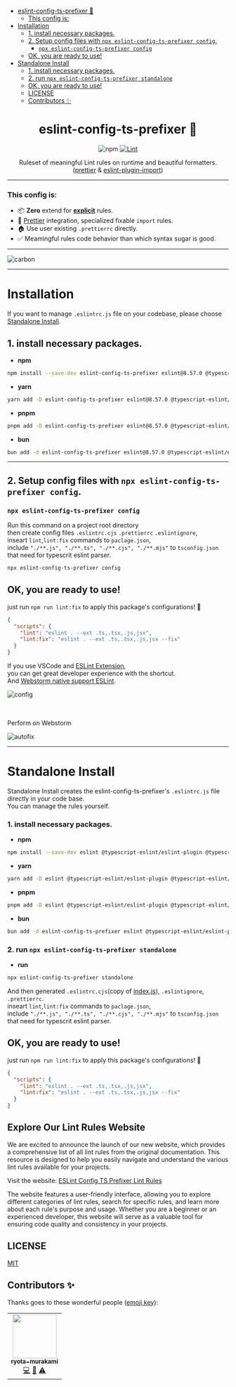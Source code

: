 <!-- START doctoc generated TOC please keep comment here to allow auto update -->
<!-- DON'T EDIT THIS SECTION, INSTEAD RE-RUN doctoc TO UPDATE -->

- [eslint-config-ts-prefixer 🌈](#eslint-config-ts-prefixer-)
  - [This config is:](#this-config-is)
- [Installation](#installation)
  - [1. install necessary packages.](#1-install-necessary-packages)
  - [2. Setup config files with `npx eslint-config-ts-prefixer config`.](#2-setup-config-files-with-npx-eslint-config-ts-prefixer-config)
    - [`npx eslint-config-ts-prefixer config`](#npx-eslint-config-ts-prefixer-config)
  - [OK, you are ready to use!](#ok-you-are-ready-to-use)
- [Standalone Install](#standalone-install)
  - [1. install necessary packages.](#1-install-necessary-packages-1)
  - [2. run `npx eslint-config-ts-prefixer standalone`](#2-run-npx-eslint-config-ts-prefixer-standalone)
  - [OK, you are ready to use!](#ok-you-are-ready-to-use-1)
  - [LICENSE](#license)
  - [Contributors ✨](#contributors-)

<!-- END doctoc generated TOC please keep comment here to allow auto update -->

<div align="center">
<h1>eslint-config-ts-prefixer 🌈</h1>

![npm](https://img.shields.io/npm/dm/eslint-config-ts-prefixer)
[![Lint](https://github.com/laststance/eslint-config-ts-prefixer/actions/workflows/lint.yml/badge.svg)](https://github.com/laststance/eslint-config-ts-prefixer/actions/workflows/lint.yml)

<p>Ruleset of meaningful Lint rules on runtime and beautiful formatters. (<a href="https://prettier.io/">prettier</a> & <a href="https://www.npmjs.com/package/eslint-plugin-import">eslint-plugin-import</a>)
</div>

---

### This config is:

- 📦 **Zero** extend for [**explicit**](https://github.com/laststance/eslint-config-ts-prefixer/blob/main/index.js) rules.
- 💅 [Prettier](https://prettier.io/) integration, specialized fixable `import` rules.
- 🏠 Use user existing `.prettierrc` directly.
- ✅ Meamingful rules code behavior than which syntax sugar is good.

---

![carbon](https://github.com/laststance/eslint-config-ts-prefixer/assets/5501268/ecd9b954-adf3-48ab-a406-5506070aafd1)

---

# Installation

If you want to manage `.eslintrc.js` file on your codebase, please choose [Standalone Install](#standalone-install).

## 1. install necessary packages.

- **npm**

```bash
npm install --save-dev eslint-config-ts-prefixer eslint@8.57.0 @typescript-eslint/eslint-plugin @typescript-eslint/parser typescript eslint-plugin-import eslint-import-resolver-typescript eslint-plugin-prettier prettier
```

- **yarn**

```bash
yarn add -D eslint-config-ts-prefixer eslint@8.57.0 @typescript-eslint/eslint-plugin @typescript-eslint/parser typescript eslint-plugin-import eslint-import-resolver-typescript eslint-plugin-prettier prettier
```

- **pnpm**

```bash
pnpm add -D eslint-config-ts-prefixer eslint@8.57.0 @typescript-eslint/eslint-plugin @typescript-eslint/parser typescript eslint-plugin-import eslint-import-resolver-typescript eslint-plugin-prettier prettier
```

- **bun**

```bash
bun add -d eslint-config-ts-prefixer eslint@8.57.0 @typescript-eslint/eslint-plugin @typescript-eslint/parser typescript eslint-plugin-import eslint-import-resolver-typescript eslint-plugin-prettier prettier
```

---

## 2. Setup config files with `npx eslint-config-ts-prefixer config`.

### `npx eslint-config-ts-prefixer config`

Run this command on a project root directory  
then create config files `.eslintrc.cjs` `.prettierrc` `.eslintignore`,  
inseart `lint`,`lint:fix` commands to `paclage.json`,  
include `"./**.js", "./**.ts", "./**.cjs", "./**.mjs"` to `tsconfig.json` that need for typescrit eslint parser.

```bash
npx eslint-config-ts-prefixer config
```

## OK, you are ready to use!

just run `npm run lint:fix` to apply this package's configurations! 🎉

```json
{
  "scripts": {
    "lint": "eslint . --ext .ts,.tsx,.js,jsx",
    "lint:fix": "eslint . --ext .ts,.tsx,.js,jsx --fix"
  }
}
```

If you use VSCode and [ESLint Extension](https://marketplace.visualstudio.com/items?itemName=dbaeumer.vscode-eslint),  
you can get great developer experience with the shortcut.  
And [Webstorm native support ESLint](https://www.jetbrains.com/help/webstorm/eslint.html#ws_eslint_configure_run_eslint_on_save).

<div align="left">
  <img src="./assets/extension.png" alt="config"/>
</div>

<br>
<br>

<div align="leftr">
  <p>Perform on Webstorm</p>
    <img src="./assets/autofix.gif" alt="autofix" />
</div>

---

# Standalone Install

Standalone Install creates the eslint-config-ts-prefixer's `.eslintrc.js` file directly in your code base.  
You can manage the rules yourself.

### 1. install necessary packages.

- **npm**

```bash
npm install --save-dev eslint @typescript-eslint/eslint-plugin @typescript-eslint/parser typescript eslint-plugin-import eslint-import-resolver-typescript eslint-plugin-prettier eslint-plugin-sort-keys-custom-order prettier
```

- **yarn**

```bash
yarn add -D eslint @typescript-eslint/eslint-plugin @typescript-eslint/parser typescript eslint-plugin-import eslint-import-resolver-typescript eslint-plugin-prettier eslint-plugin-sort-keys-custom-order prettier
```

- **pnpm**

```bash
pnpm add -D eslint @typescript-eslint/eslint-plugin @typescript-eslint/parser typescript eslint-plugin-import eslint-import-resolver-typescript eslint-plugin-prettier eslint-plugin-sort-keys-custom-order prettier
```

- **bun**

```bash
bun add -d eslint-config-ts-prefixer eslint @typescript-eslint/eslint-plugin @typescript-eslint/parser typescript eslint-plugin-import eslint-import-resolver-typescript eslint-plugin-prettier eslint-plugin-sort-keys-custom-order prettier
```

### 2. run `npx eslint-config-ts-prefixer standalone`

- **run**

```bash
npx eslint-config-ts-prefixer standalone
```

And then generated `.eslintrc.cjs`(copy of [index.js](./index.cjs)), `.eslintignore`, `.prettierrc`.  
inseart `lint`,`lint:fix` commands to `paclage.json`,  
include `"./**.js", "./**.ts", "./**.cjs", "./**.mjs"` to `tsconfig.json` that need for typescrit eslint parser.

## OK, you are ready to use!

just run `npm run lint:fix` to apply this package's configurations! 🎉

```json
{
  "scripts": {
    "lint": "eslint . --ext .ts,.tsx,.js,jsx",
    "lint:fix": "eslint . --ext .ts,.tsx,.js,jsx --fix"
  }
}
```

## Explore Our Lint Rules Website

We are excited to announce the launch of our new website, which provides a comprehensive list of all lint rules from the original documentation. This resource is designed to help you easily navigate and understand the various lint rules available for your projects.

Visit the website: [ESLint Config TS Prefixer Lint Rules](https://example.com/lint-rules)

The website features a user-friendly interface, allowing you to explore different categories of lint rules, search for specific rules, and learn more about each rule's purpose and usage. Whether you are a beginner or an experienced developer, this website will serve as a valuable tool for ensuring code quality and consistency in your projects.

## LICENSE

[MIT](https://opensource.org/license/mit/)

## Contributors ✨

Thanks goes to these wonderful people ([emoji key](https://allcontributors.org/docs/en/emoji-key)):

<!-- ALL-CONTRIBUTORS-LIST:START - Do not remove or modify this section -->
<!-- prettier-ignore-start -->
<!-- markdownlint-disable -->
<table>
  <tr>
    <td align="center"><a href="http://ryota-murakami.github.io/"><img src="https://avatars1.githubusercontent.com/u/5501268?s=400&u=7bf6b1580b95930980af2588ef0057f3e9ec1ff8&v=4?s=100" width="100px;" alt=""/><br /><sub><b>ryota-murakami</b></sub></a><br /><a href="https://github.com/laststance/create-react-app-vite/commits?author=ryota-murakami" title="Code">💻</a> <a href="https://github.com/laststance/create-react-app-vite/commits?author=ryota-murakami" title="Documentation">📖</a> <a href="https://github.com/laststance/create-react-app-vite/commits?author=ryota-murakami" title="Tests">⚠️</a></td>
  </tr>
</table>

<!-- markdownlint-restore -->
<!-- prettier-ignore-end -->

<!-- ALL-CONTRIBUTORS-LIST:END -->
